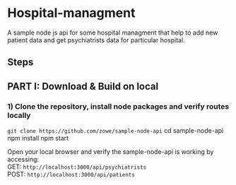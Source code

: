 # Hospital-managment
A sample node js api for some hospital managment that help to add new patient data and get psychiatrists data for particular hospital.

## Steps

## PART I: Download & Build on local

### 1) Clone the repository, install node packages  and verify routes locally

`git clone https://github.com/zowe/sample-node-api`
cd sample-node-api
npm install
npm start

Open your local browser and verify the sample-node-api is working by accessing:     
GET: `http://localhost:3000/api/psychiatrists`   
POST: `http://localhost:3000/api/patients`   
